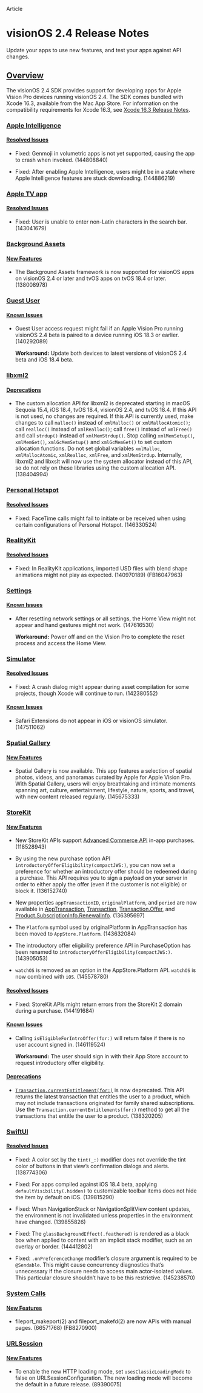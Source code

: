 Article

# visionOS 2.4 Release Notes

Update your apps to use new features, and test your apps against API changes.

## [Overview](https://developer.apple.com/documentation/visionos-release-notes/visionos-2_4-release-notes#Overview)

The visionOS 2.4 SDK provides support for developing apps for Apple Vision Pro devices running visionOS 2.4. The SDK comes bundled with Xcode 16.3, available from the Mac App Store. For information on the compatibility requirements for Xcode 16.3, see [Xcode 16.3 Release Notes](https://developer.apple.com/documentation/Xcode-Release-Notes/xcode-16_3-release-notes).

### [Apple Intelligence](https://developer.apple.com/documentation/visionos-release-notes/visionos-2_4-release-notes#Apple-Intelligence)

#### [Resolved Issues](https://developer.apple.com/documentation/visionos-release-notes/visionos-2_4-release-notes#Resolved-Issues)

- Fixed: Genmoji in volumetric apps is not yet supported, causing the app to crash when invoked. (144808840)

- Fixed: After enabling Apple Intelligence, users might be in a state where Apple Intelligence features are stuck downloading. (144886219)

### [Apple TV app](https://developer.apple.com/documentation/visionos-release-notes/visionos-2_4-release-notes#Apple-TV-app)

#### [Resolved Issues](https://developer.apple.com/documentation/visionos-release-notes/visionos-2_4-release-notes#Resolved-Issues)

- Fixed: User is unable to enter non-Latin characters in the search bar. (143041679)

### [Background Assets](https://developer.apple.com/documentation/visionos-release-notes/visionos-2_4-release-notes#Background-Assets)

#### [New Features](https://developer.apple.com/documentation/visionos-release-notes/visionos-2_4-release-notes#New-Features)

- The Background Assets framework is now supported for visionOS apps on visionOS 2.4 or later and tvOS apps on tvOS 18.4 or later. (138008978)

### [Guest User](https://developer.apple.com/documentation/visionos-release-notes/visionos-2_4-release-notes#Guest-User)

#### [Known Issues](https://developer.apple.com/documentation/visionos-release-notes/visionos-2_4-release-notes#Known-Issues)

- Guest User access request might fail if an Apple Vision Pro running visionOS 2.4 beta is paired to a device running iOS 18.3 or earlier. (140292089)

  **Workaround:** Update both devices to latest versions of visionOS 2.4 beta and iOS 18.4 beta.

### [libxml2](https://developer.apple.com/documentation/visionos-release-notes/visionos-2_4-release-notes#libxml2)

#### [Deprecations](https://developer.apple.com/documentation/visionos-release-notes/visionos-2_4-release-notes#Deprecations)

- The custom allocation API for libxml2 is deprecated starting in macOS Sequoia 15.4, iOS 18.4, tvOS 18.4, visionOS 2.4, and tvOS 18.4. If this API is not used, no changes are required. If this API is currently used, make changes to call `malloc()` instead of `xmlMalloc()` or `xmlMallocAtomic()`; call `realloc()` instead of `xmlRealloc()`; call `free()` instead of `xmlFree()` and call `strdup()` instead of `xmlMemStrdup()`. Stop calling `xmlMemSetup()`, `xmlMemGet()`, `xmlGcMemSetup()` and `xmlGcMemGet()` to set custom allocation functions. Do not set global variables `xmlMalloc`, `xmlMallocAtomic`, `xmlRealloc`, `xmlFree`, and `xmlMemStrdup`. Internally, libxml2 and libxslt will now use the system allocator instead of this API, so do not rely on these libraries using the custom allocation API. (138404994)

### [Personal Hotspot](https://developer.apple.com/documentation/visionos-release-notes/visionos-2_4-release-notes#Personal-Hotspot)

#### [Resolved Issues](https://developer.apple.com/documentation/visionos-release-notes/visionos-2_4-release-notes#Resolved-Issues)

- Fixed: FaceTime calls might fail to initiate or be received when using certain configurations of Personal Hotspot. (146330524)

### [RealityKit](https://developer.apple.com/documentation/visionos-release-notes/visionos-2_4-release-notes#RealityKit)

#### [Resolved Issues](https://developer.apple.com/documentation/visionos-release-notes/visionos-2_4-release-notes#Resolved-Issues)

- Fixed: In RealityKit applications, imported USD files with blend shape animations might not play as expected. (140970189) (FB16047963)

### [Settings](https://developer.apple.com/documentation/visionos-release-notes/visionos-2_4-release-notes#Settings)

#### [Known Issues](https://developer.apple.com/documentation/visionos-release-notes/visionos-2_4-release-notes#Known-Issues)

- After resetting network settings or all settings, the Home View might not appear and hand gestures might not work. (147616530)

  **Workaround:** Power off and on the Vision Pro to complete the reset process and access the Home View.

### [Simulator](https://developer.apple.com/documentation/visionos-release-notes/visionos-2_4-release-notes#Simulator)

#### [Resolved Issues](https://developer.apple.com/documentation/visionos-release-notes/visionos-2_4-release-notes#Resolved-Issues)

- Fixed: A crash dialog might appear during asset compilation for some projects, though Xcode will continue to run. (142380552)

#### [Known Issues](https://developer.apple.com/documentation/visionos-release-notes/visionos-2_4-release-notes#Known-Issues)

- Safari Extensions do not appear in iOS or visionOS simulator. (147511062)

### [Spatial Gallery](https://developer.apple.com/documentation/visionos-release-notes/visionos-2_4-release-notes#Spatial-Gallery)

#### [New Features](https://developer.apple.com/documentation/visionos-release-notes/visionos-2_4-release-notes#New-Features)

- Spatial Gallery is now available. This app features a selection of spatial photos, videos, and panoramas curated by Apple for Apple Vision Pro. With Spatial Gallery, users will enjoy breathtaking and intimate moments spanning art, culture, entertainment, lifestyle, nature, sports, and travel, with new content released regularly. (145675333)

### [StoreKit](https://developer.apple.com/documentation/visionos-release-notes/visionos-2_4-release-notes#StoreKit)

#### [New Features](https://developer.apple.com/documentation/visionos-release-notes/visionos-2_4-release-notes#New-Features)

- New StoreKit APIs support [Advanced Commerce API](https://developer.apple.com/in-app-purchase/advanced-commerce-api/) in-app purchases. (118528943)

- By using the new purchase option API `introductoryOfferEligibility(compactJWS:)`, you can now set a preference for whether an introductory offer should be redeemed during a purchase. This API requires you to sign a payload on your server in order to either apply the offer (even if the customer is not eligible) or block it. (136152740)

- New properties `appTransactionID`, `originalPlatform`, and `period` are now available in [AppTransaction](https://developer.apple.com/documentation/storekit/apptransaction), [Transaction](https://developer.apple.com/documentation/storekit/transaction), [Transaction.Offer](https://developer.apple.com/documentation/storekit/transaction/offer-swift.struct), and [Product.SubscriptionInfo.RenewalInfo](https://developer.apple.com/documentation/storekit/product/subscriptioninfo/renewalinfo). (136395697)

- The `Platform` symbol used by originalPlatform in AppTransaction has been moved to `AppStore.Platform`. (143632084)

- The introductory offer eligibility preference API in PurchaseOption has been renamed to `introductoryOfferEligibility(compactJWS:)`. (143905053)

- `watchOS` is removed as an option in the AppStore.Platform API. `watchOS` is now combined with `iOS`. (145578780)

#### [Resolved Issues](https://developer.apple.com/documentation/visionos-release-notes/visionos-2_4-release-notes#Resolved-Issues)

- Fixed: StoreKit APIs might return errors from the StoreKit 2 domain during a purchase. (144191684)

#### [Known Issues](https://developer.apple.com/documentation/visionos-release-notes/visionos-2_4-release-notes#Known-Issues)

- Calling `isEligibleForIntroOffer(for:)` will return false if there is no user account signed in. (146119524)

  **Workaround:** The user should sign in with their App Store account to request introductory offer eligibility.

#### [Deprecations](https://developer.apple.com/documentation/visionos-release-notes/visionos-2_4-release-notes#Deprecations)

- [`Transaction.currentEntitlement(for:)`](https://developer.apple.com/documentation/storekit/transaction/currententitlement(for:)) is now deprecated. This API returns the latest transaction that entitles the user to a product, which may not include transactions originated for family shared subscriptions. Use the `Transaction.currentEntitlements(for:)` method to get all the transactions that entitle the user to a product. (138320205)

### [SwiftUI](https://developer.apple.com/documentation/visionos-release-notes/visionos-2_4-release-notes#SwiftUI)

#### [Resolved Issues](https://developer.apple.com/documentation/visionos-release-notes/visionos-2_4-release-notes#Resolved-Issues)

- Fixed: A color set by the `tint(_:)` modifier does not override the tint color of buttons in that view’s confirmation dialogs and alerts. (138774306)

- Fixed: For apps compiled against iOS 18.4 beta, applying `defaultVisibility(.hidden)` to customizable toolbar items does not hide the item by default on iOS. (139815290)

- Fixed: When NavigationStack or NavigationSplitView content updates, the environment is not invalidated unless properties in the environment have changed. (139855826)

- Fixed: The `glassBackgroundEffect(.feathered)` is rendered as a black box when applied to content with an implicit stack modifier, such as an overlay or border. (144412802)

- Fixed: `.onPreferenceChange` modifier’s closure argument is required to be `@Sendable`. This might cause concurrency diagnostics that’s unnecessary if the closure needs to access main actor-isolated values. This particular closure shouldn’t have to be this restrictive. (145238570)

### [System Calls](https://developer.apple.com/documentation/visionos-release-notes/visionos-2_4-release-notes#System-Calls)

#### [New Features](https://developer.apple.com/documentation/visionos-release-notes/visionos-2_4-release-notes#New-Features)

- fileport\_makeport(2) and fileport\_makefd(2) are now APIs with manual pages. (66571768) (FB8270900)

### [URLSession](https://developer.apple.com/documentation/visionos-release-notes/visionos-2_4-release-notes#URLSession)

#### [New Features](https://developer.apple.com/documentation/visionos-release-notes/visionos-2_4-release-notes#New-Features)

- To enable the new HTTP loading mode, set `usesClassicLoadingMode` to false on URLSessionConfiguration. The new loading mode will become the default in a future release. (89390075)
